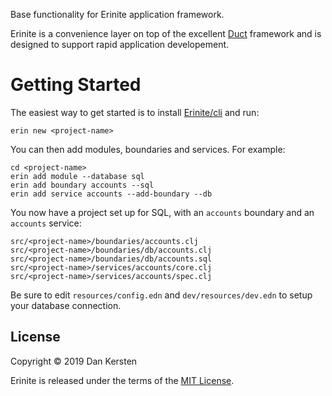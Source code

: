 
Base functionality for Erinite application framework.

Erinite is a convenience layer on top of the excellent [Duct](https://github.com/duct-framework/duct) framework and is designed to support rapid application developement.

# Getting Started

The easiest way to get started is to install [Erinite/cli](https://github.com/Erinite/cli) and run:

```
erin new <project-name>
```

You can then add modules, boundaries and services. For example:

```
cd <project-name>
erin add module --database sql
erin add boundary accounts --sql
erin add service accounts --add-boundary --db
```

You now have a project set up for SQL, with an `accounts` boundary and an `accounts` service:

```
src/<project-name>/boundaries/accounts.clj
src/<project-name>/boundaries/db/accounts.clj
src/<project-name>/boundaries/db/accounts.sql
src/<project-name>/services/accounts/core.clj
src/<project-name>/services/accounts/spec.clj
```

Be sure to edit `resources/config.edn` and `dev/resources/dev.edn` to setup your database connection.

## License

Copyright © 2019 Dan Kersten

Erinite is released under the terms of the [MIT License](https://github.com/Erinite/erinite-core/blob/master/LICENSE).
